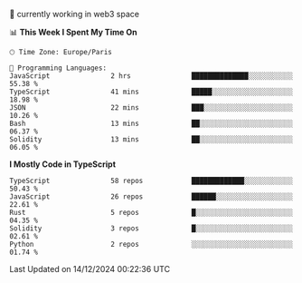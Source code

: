 🔭 currently working in web3 space

<!--START_SECTION:waka-->
📊 **This Week I Spent My Time On** 

```text
🕑︎ Time Zone: Europe/Paris

💬 Programming Languages: 
JavaScript               2 hrs               ██████████████░░░░░░░░░░░   55.38 % 
TypeScript               41 mins             █████░░░░░░░░░░░░░░░░░░░░   18.98 % 
JSON                     22 mins             ███░░░░░░░░░░░░░░░░░░░░░░   10.26 % 
Bash                     13 mins             ██░░░░░░░░░░░░░░░░░░░░░░░   06.37 % 
Solidity                 13 mins             ██░░░░░░░░░░░░░░░░░░░░░░░   06.05 % 
```

**I Mostly Code in TypeScript** 

```text
TypeScript               58 repos            █████████████░░░░░░░░░░░░   50.43 % 
JavaScript               26 repos            ██████░░░░░░░░░░░░░░░░░░░   22.61 % 
Rust                     5 repos             █░░░░░░░░░░░░░░░░░░░░░░░░   04.35 % 
Solidity                 3 repos             █░░░░░░░░░░░░░░░░░░░░░░░░   02.61 % 
Python                   2 repos             ░░░░░░░░░░░░░░░░░░░░░░░░░   01.74 % 
```




 Last Updated on 14/12/2024 00:22:36 UTC
<!--END_SECTION:waka-->
